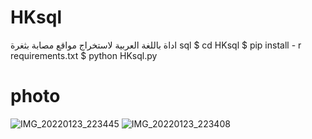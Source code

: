 # HKsql
اداة باللغة العربية لاستخراج مواقع مصابة بثغرة sql
$ cd HKsql
$ pip install - r requirements.txt
$ python HKsql.py
# photo
![IMG_20220123_223445](https://user-images.githubusercontent.com/57058476/150697158-3efd3bc1-aba3-436a-b7fe-d8744911de86.jpg)
![IMG_20220123_223408](https://user-images.githubusercontent.com/57058476/150697425-165cc93c-3028-43e5-938c-8a390233a824.jpg)

